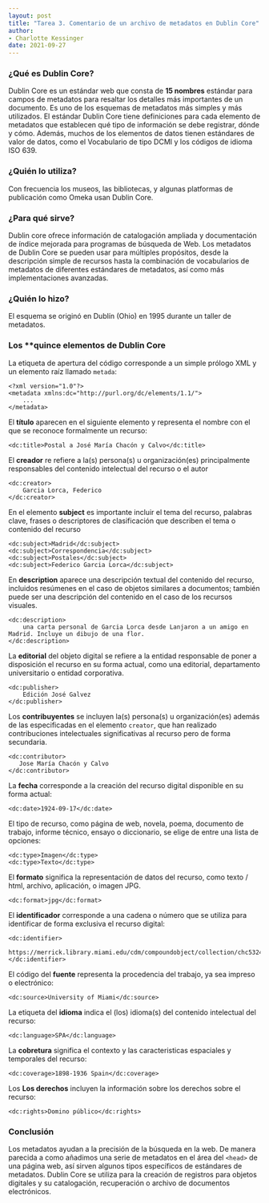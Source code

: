 ```yaml
---
layout: post
title: "Tarea 3. Comentario de un archivo de metadatos en Dublin Core"
author:
- Charlotte Kessinger
date: 2021-09-27
---
```


### ¿Qué es Dublin Core?
Dublin Core es un estándar web que consta de **15 nombres** estándar para campos de metadatos para resaltar los detalles más importantes de un documento. Es uno de los esquemas de metadatos más simples y más utilizados. El estándar Dublin Core tiene definiciones para cada elemento de metadatos que establecen qué tipo de información se debe registrar, dónde y cómo. Además, muchos de los elementos de datos tienen estándares de valor de datos, como el Vocabulario de tipo DCMI y los códigos de idioma ISO 639. 

### ¿Quién lo utiliza?
Con frecuencia los museos, las bibliotecas, y algunas platformas de publicación como Omeka usan Dublin Core.

### ¿Para qué sirve?
Dublin core ofrece información de catalogación ampliada y documentación de índice mejorada para programas de búsqueda de Web. Los metadatos de Dublin Core se pueden usar para múltiples propósitos, desde la descripción simple de recursos hasta la combinación de vocabularios de metadatos de diferentes estándares de metadatos, así como más implementaciones avanzadas.

### ¿Quién lo hizo?
El esquema se originó en Dublín (Ohio) en 1995 durante un taller de metadatos. 

### Los **quince elementos de Dublin Core

La etiqueta de apertura del código corresponde a un simple prólogo XML y un elemento raíz llamado `metada`:

```
<?xml version="1.0"?>
<metadata xmlns:dc="http://purl.org/dc/elements/1.1/">
    ...
</metadata>
```

El **título** aparecen en el siguiente elemento y representa el nombre con el que se reconoce formalmente un recurso:

```
<dc:title>Postal a José María Chacón y Calvo</dc:title>
```

El **creador** re refiere a la(s) persona(s) u organización(es) principalmente responsables del contenido intelectual del recurso o el autor

```
<dc:creator>
    Garcia Lorca, Federico
</dc:creator>
```

En el elemento **subject** es importante incluir el tema del recurso, palabras clave, frases o descriptores de clasificación que describen el tema o contenido del recurso

```
<dc:subject>Madrid</dc:subject>
<dc:subject>Correspondencia</dc:subject>
<dc:subject>Postales</dc:subject>
<dc:subject>Federico Garcia Lorca</dc:subject>
```

En **description** aparece una descripción textual del contenido del recurso, incluidos resúmenes en el caso de objetos similares a documentos; también puede ser una descripción del contenido en el caso de los recursos visuales.

```
<dc:description>
    una carta personal de Garcia Lorca desde Lanjaron a un amigo en Madrid. Incluye un dibujo de una flor.
</dc:description>
```  

La **editorial** del objeto digital se refiere a la entidad responsable de poner a disposición el recurso en su forma actual, como una editorial, departamento universitario o entidad corporativa.

```  
<dc:publisher>
    Edición José Galvez
</dc:publisher>
 ``` 
 
Los **contribuyentes** se incluyen la(s) persona(s) u organización(es) además de las especificadas en el elemento `creator`, que han realizado contribuciones intelectuales significativas al recurso pero de forma secundaria.

 ``` 
<dc:contributor>
    Jose María Chacón y Calvo
</dc:contributor>
 ```     

La **fecha** corresponde a la creación del recurso digital disponible en su forma actual:

```
<dc:date>1924-09-17</dc:date>
```

El tipo de recurso, como página de web, novela, poema, documento de trabajo, informe técnico, ensayo o diccionario, se elige de entre una lista de opciones:

```
<dc:type>Imagen</dc:type>
<dc:type>Texto</dc:type>
```
   
El **formato** significa la representación de datos del recurso, como texto / html, archivo, aplicación, o imagen JPG.

```
<dc:format>jpg</dc:format>
```

El **identificador** corresponde a una cadena o número que se utiliza para identificar de forma exclusiva el recurso digital:

```
<dc:identifier>
    https://merrick.library.miami.edu/cdm/compoundobject/collection/chc5324/id/31/rec/19
</dc:identifier>
```
    
El código del **fuente** representa la procedencia del trabajo, ya sea impreso o electrónico:

```    
<dc:source>University of Miami</dc:source>
```

La etiqueta del **idioma** indica el (los) idioma(s) del contenido intelectual del recurso:

```
<dc:language>SPA</dc:language>
```

La **cobretura** significa el contexto y las caracteristicas espaciales y temporales del recurso:

```
<dc:coverage>1898-1936 Spain</dc:coverage>
```
 
Los **Los derechos** incluyen la información sobre los derechos sobre el recurso:

```
<dc:rights>Domino público</dc:rights>
```

### Conclusión

Los metadatos ayudan a la precisión de la búsqueda en la web. De manera parecida a como añadimos una serie de metadatos en el área del `<head>` de una página web, así sirven algunos tipos específicos de estándares de metadatos. Dublin Core se utiliza para la creación de registros para objetos digitales y su catalogación, recuperación o archivo de documentos electrónicos.


















